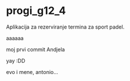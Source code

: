 # progi_g12_4
Aplikacija za rezerviranje termina za sport padel.

aaaaaa

moj prvi commit Andjela

yay :DD

evo i mene, antonio...